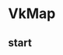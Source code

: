 # VkMap

## start

<preview path="../../../packages/playground/ol-cesium-map/pages/map.vue"></preview>
